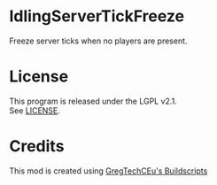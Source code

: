 # IdlingServerTickFreeze

Freeze server ticks when no players are present.  

# License

This program is released under the LGPL v2.1.  
See [LICENSE](/LICENSE).  

# Credits

This mod is created using [GregTechCEu's Buildscripts](https://github.com/GregTechCEu/Buildscripts)  
